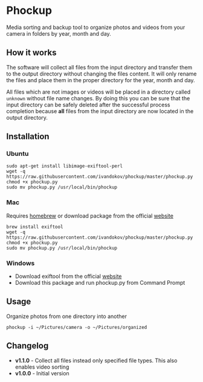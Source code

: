 # Phockup
Media sorting and backup tool to organize photos and videos from your camera in folders by year, month and day.

## How it works
The software will collect all files from the input directory and transfer them to the output directory without changing the files content. It will only rename the files and place them in the proper directory for the year, month and day. 

All files which are not images or videos will be placed in a directory called `unknown` without file name changes. By doing this you can be sure that the input directory can be safely deleted after the successful process completion because **all** files from the input directory are now located in the output directory.

## Installation
### Ubuntu
```
sudo apt-get install libimage-exiftool-perl
wget -q https://raw.githubusercontent.com/ivandokov/phockup/master/phockup.py
chmod +x phockup.py
sudo mv phockup.py /usr/local/bin/phockup
```
### Mac
Requires [homebrew](http://brew.sh/) or download package from the official [website](http://www.sno.phy.queensu.ca/~phil/exiftool/)
```
brew install exiftool
wget -q https://raw.githubusercontent.com/ivandokov/phockup/master/phockup.py
chmod +x phockup.py
sudo mv phockup.py /usr/local/bin/phockup
```

### Windows
* Download exiftool from the official [website](http://www.sno.phy.queensu.ca/~phil/exiftool/)
* Download this package and run phockup.py from Command Prompt

## Usage
Organize photos from one directory into another
```
phockup -i ~/Pictures/camera -o ~/Pictures/organized
```

## Changelog
* **v1.1.0** - Collect all files instead only specified file types. This also enables video sorting
* **v1.0.0** - Initial version